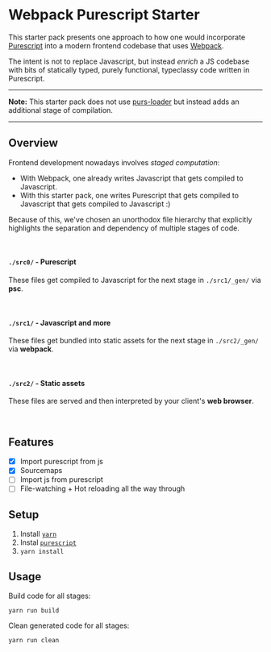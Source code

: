 # Webpack Purescript Starter

This starter pack presents one approach to how one would incorporate [Purescript](http://www.purescript.org/) into a modern frontend codebase that uses [Webpack](https://webpack.github.io/). 

The intent is not to replace Javascript, but instead *enrich* a JS codebase with bits of statically typed, purely functional, typeclassy code written in Purescript.

---

**Note:** This starter pack does not use [purs-loader](https://github.com/ethul/purs-loader) but instead adds an additional stage of compilation.

---

## Overview
Frontend development nowadays involves *staged computation*:

- With Webpack, one already writes Javascript that gets compiled to Javascript. 
- With this starter pack, one writes Purescript that gets compiled to Javascript that gets compiled to Javascript :)

Because of this, we've chosen an unorthodox file hierarchy that explicitly highlights the separation and dependency of multiple stages of code.

<br/>

#### `./src0/` - Purescript

These files get compiled to Javascript for the next stage in `./src1/_gen/` via **psc**.

<br/>

#### `./src1/` - Javascript and more

These files get bundled into static assets for the next stage in `./src2/_gen/` via **webpack**.

<br/>

#### `./src2/` - Static assets

These files are served and then interpreted by your client's **web browser**.

<br/>

## Features
- [x] Import purescript from js
- [x] Sourcemaps
- [ ] Import js from purescript
- [ ] File-watching + Hot reloading all the way through

## Setup
1. Install [`yarn`](https://yarnpkg.com/)
2. Instal [`purescript`](http://www.purescript.org/)
3. `yarn install`

## Usage

Build code for all stages:
```
yarn run build
```

Clean generated code for all stages:
```
yarn run clean
```

